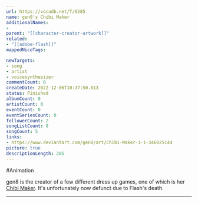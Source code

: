 ```yaml
---
url: https://vocadb.net/T/9285
name: gen8's Chibi Maker
additionalNames: 
- 
parent: "[[character-creator-artwork]]"
related:
- "[[adobe-flash]]"
mappedNicoTags:

newTargets:
- song
- artist
- voicesynthesizer
commentCount: 0
createDate: 2022-12-06T10:37:50.613
status: Finished
albumCount: 0
artistCount: 0
eventCount: 0
eventSeriesCount: 0
followerCount: 2
songListCount: 0
songCount: 5
links: 
- https://www.deviantart.com/gen8/art/Chibi-Maker-1-1-346025144
picture: true
descriptionLength: 205
---
```


#Animation

gen8 is the creator of a few different dress up games, one of which is her [Chibi Maker](https://www.deviantart.com/gen8/art/Chibi-Maker-1-1-346025144). It's unfortunately now defunct due to Flash's death.

---

